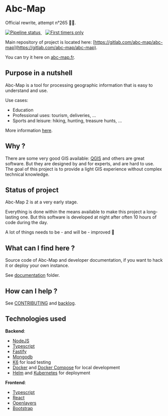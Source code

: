 # Abc-Map

Official rewrite, attempt n°265 👨‍💻.

<div>
  <a href="https://gitlab.com/abc-map/abc-map/-/commits/master">
    <img alt="Pipeline status" src="https://gitlab.com/abc-map/abc-map/badges/master/pipeline.svg" />
  </a>&nbsp;&nbsp;
  <a href="https://www.firsttimersonly.com/">
    <img alt="First timers only" src="https://img.shields.io/badge/first--timers--only-friendly-blue.svg?style=flat-square" />
  </a>
</div>

Main repository of project is located here: [https://gitlab.com/abc-map/abc-map](https://gitlab.com/abc-map/abc-map).         

You can try it here on [abc-map.fr](https://abc-map.fr).          


## Purpose in a nutshell

Abc-Map is a tool for processing geographic information that is easy to understand and use.

Use cases:             

- Education
- Professional uses: tourism, deliveries, ...
- Sports and leisure: hiking, hunting, treasure hunts, ...

More information [here](https://abc-map.fr/documentation).    


## Why ?

There are some very good GIS available: [QGIS](https://www.qgis.org) and others are great software. But they are 
designed by and for experts, and are hard to use. The goal of this project is to provide a light GIS experience 
without complex technical knowledge. 


## Status of project

Abc-Map 2 is at a very early stage. 

Everything is done within the means available to make this project a long-lasting one. But this software is developed 
at night after often 10 hours of code during the day.       

A lot of things needs to be - and will be - improved 💪


## What can I find here ?

Source code of Abc-Map and developer documentation, if you want to hack it or deploy your own instance.    

See [documentation](./documentation) folder.


## How can I help ?

See [CONTRIBUTING](./CONTRIBUTING.md) and [backlog](./documentation/5_backlog.md).        


## Technologies used 

**Backend**:
- [NodeJS](https://nodejs.org/en/)
- [Typescript](https://www.typescriptlang.org/)
- [Fastify](https://www.fastify.io/)
- [Mongodb](https://www.mongodb.com/)
- [K6](https://k6.io/) for load testing
- [Docker](https://www.docker.com/) and [Docker Compose](https://docs.docker.com/compose/) for local development
- [Helm](https://helm.sh/) and [Kubernetes](https://kubernetes.io/) for deployment

**Frontend**: 
- [Typescript](https://www.typescriptlang.org/)
- [React](https://reactjs.org/)
- [Openlayers](https://openlayers.org/)
- [Bootstrap](https://getbootstrap.com)

